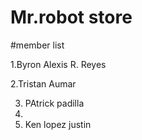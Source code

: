 # Mr.robot store

#member list

1.Byron Alexis R. Reyes

2.Tristan Aumar

3. PAtrick padilla
4. 
5. Ken lopez justin
